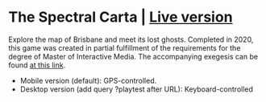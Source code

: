 # The Spectral Carta | [Live version](https://circlejourney.net/spectralcarta?playtest)

Explore the map of Brisbane and meet its lost ghosts. Completed in 2020, this game was created in partial fulfillment of the requirements for the degree of Master of Interactive Media. The accompanying exegesis can be found [at this link](https://circlejourney.net/spectralcarta/Exegesis.pdf).

- Mobile version (default): GPS-controlled.
- Desktop version (add query ?playtest after URL): Keyboard-controlled